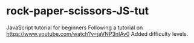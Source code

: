# rock-paper-scissors-JS-tut

JavaScript tutorial for beginners
Following a tutorial on https://www.youtube.com/watch?v=jaVNP3nIAv0
Added difficulty levels.
